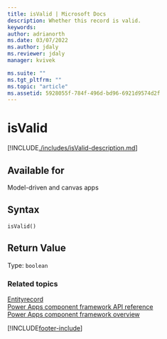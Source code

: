```yaml
---
title: isValid | Microsoft Docs
description: Whether this record is valid.
keywords:
author: adrianorth
ms.date: 03/07/2022
ms.author: jdaly
ms.reviewer: jdaly
manager: kvivek

ms.suite: ""
ms.tgt_pltfrm: ""
ms.topic: "article"
ms.assetid: 5928055f-784f-496d-bd96-6921d9574d2f
---
```


# isValid

[!INCLUDE[./includes/isValid-description.md](./includes/isvalid-description.md)]

## Available for

Model-driven and canvas apps

## Syntax

`isValid()`

## Return Value

Type: `boolean`

### Related topics

[Entityrecord](../entityrecord.md)<br/>
[Power Apps component framework API reference](../../reference/index.md)<br/>
[Power Apps component framework overview](../../overview.md)

[!INCLUDE[footer-include](../../../../includes/footer-banner.md)]
